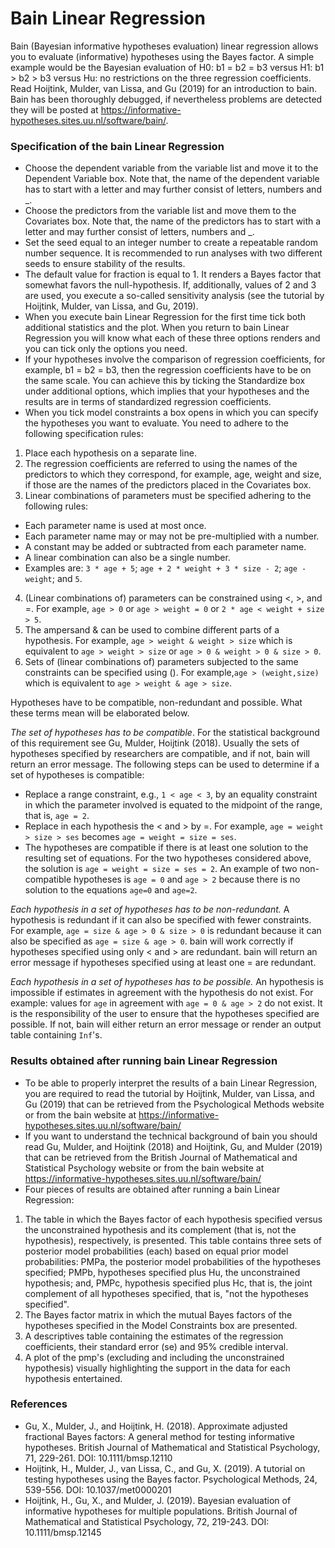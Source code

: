 Bain Linear Regression
==========================

Bain (Bayesian informative hypotheses evaluation)  linear regression allows you to evaluate (informative) hypotheses using the Bayes factor. A simple example would be the Bayesian evaluation of H0: b1 = b2 = b3 versus H1: b1 > b2 > b3 versus Hu: no restrictions on the three regression coefficients. Read Hoijtink, Mulder, van Lissa, and Gu (2019) for an introduction to bain. Bain has been thoroughly debugged, if nevertheless problems are detected they will be posted at https://informative-hypotheses.sites.uu.nl/software/bain/.

### Specification of the bain Linear Regression

- Choose the dependent variable from the variable list and move it to the Dependent Variable box. Note that, the name of the dependent variable has to start with a letter and may further consist of letters, numbers and _.
- Choose the predictors from the variable list and move them to the Covariates box. Note that, the name of the predictors has to start with a letter and may further consist of letters, numbers and _.
- Set the seed equal to an integer number to create a repeatable random number sequence. It is recommended to run analyses with two different seeds to ensure stability of the results.
- The default value for fraction is equal to 1. It renders a Bayes factor that somewhat favors the null-hypothesis. If, additionally, values of 2 and 3 are used, you execute a so-called sensitivity analysis (see the tutorial by Hoijtink, Mulder, van Lissa, and Gu, 2019).
- When you execute bain Linear Regression for the first time tick both additional statistics and the plot. When you return to bain Linear Regression you will know what each of these three options renders and you can tick only the options you need.
- If your hypotheses involve the comparison of regression coefficients, for example, b1 = b2 = b3, then the regression coefficients have to be on the same scale. You can achieve this by ticking the Standardize box under additional options, which implies that your hypotheses and the results are in terms of standardized regression coefficients.
- When you tick model constraints a box opens in which you can specify the hypotheses you want to evaluate. You need to adhere to the following specification rules:

1. Place each hypothesis on a separate line.
2. The regression coefficients are referred to using the names of the predictors to which they correspond, for example, age, weight and size, if those are the names of the predictors placed in the Covariates box.
3. Linear combinations of parameters must be specified adhering to the following rules:
  - Each parameter name is used at most once.
  - Each parameter name may or may not be pre-multiplied with a number.
  - A constant may be added or subtracted from each parameter name.
  - A linear combination can also be a single number.
  - Examples are: `3 * age + 5`; `age + 2 * weight + 3 * size - 2`; `age - weight`; and `5`.
4. (Linear combinations of) parameters can be constrained using <, >, and =. For example, `age > 0` or `age > weight = 0` or `2 * age < weight + size > 5`.
5. The ampersand & can be used to combine different parts of a hypothesis. For example, `age > weight & weight > size` which is equivalent to `age > weight > size` or `age > 0 & weight > 0 & size > 0`.
6. Sets of (linear combinations of) parameters subjected to the same constraints can be specified using (). For example,`age > (weight,size)` which is equivalent to `age > weight & age > size`.

Hypotheses have to be compatible, non-redundant and possible. What these terms mean will be elaborated below.

*The set of hypotheses has to be compatible*. For the statistical background of this requirement see Gu, Mulder, Hoijtink (2018). Usually the sets of hypotheses specified by researchers are compatible, and if not, bain will return an error message. The following steps can be used to determine if a set of hypotheses is compatible:

- Replace a range constraint, e.g., `1 < age < 3`, by an equality constraint in which the parameter involved is equated to the midpoint of the range, that is, `age = 2`.
- Replace in each hypothesis the < and > by =. For example, `age = weight > size > ses` becomes `age = weight = size = ses`.
- The hypotheses are compatible if there is at least one solution to the resulting set of equations. For the two hypotheses considered above, the solution is `age = weight = size = ses = 2`. An example of two non-compatible hypotheses is `age = 0` and `age > 2` because there is no solution to the equations `age=0` and `age=2`.

*Each hypothesis in a set of hypotheses has to be non-redundant.* A hypothesis is redundant if it can also be specified with fewer constraints. For example, `age = size & age > 0 & size > 0` is redundant because it can also be specified as `age = size & age > 0`. bain will work correctly if hypotheses specified using only < and > are redundant. bain  will return an error message if hypotheses specified using at least one = are redundant.

*Each hypothesis in a set of hypotheses has to be possible.* An hypothesis is impossible if estimates in agreement with the hypothesis do not exist. For example: values for `age` in agreement with `age = 0 & age > 2` do not exist. It is the responsibility of the user to ensure that the hypotheses specified are possible. If not, bain will either return an error message or render an output table containing `Inf`'s.

### Results obtained after running bain Linear Regression

- To be able to properly interpret the results of a bain Linear Regression, you are required to read the tutorial by Hoijtink, Mulder, van Lissa, and Gu (2019) that can be retrieved from the Psychological Methods website or from the bain website at https://informative-hypotheses.sites.uu.nl/software/bain/
- If you want to understand the technical background of bain you should read Gu, Mulder, and Hoijtink (2018) and Hoijtink, Gu, and Mulder (2019) that can be retrieved from the British Journal of Mathematical and Statistical Psychology website or from the bain website at https://informative-hypotheses.sites.uu.nl/software/bain/
- Four pieces of results are obtained after running a bain Linear Regression:

1. The table in which the Bayes factor of each hypothesis specified versus the 
unconstrained hypothesis and its complement (that is, not the hypothesis),
respectively, is presented. This table contains three sets of posterior model
probabilities (each) based on equal prior model probabilities: PMPa, the posterior
model probabilities of the hypotheses specified; PMPb, hypotheses specified plus
Hu, the unconstrained hypothesis; and, PMPc, hypothesis specified plus Hc, that
is, the joint complement of all hypotheses specified, that is, "not the
hypotheses specified".
2. The Bayes factor matrix in which the mutual Bayes factors of the hypotheses specified in the Model Constraints box are presented.
3. A descriptives table containing the estimates of the regression coefficients, their standard error (se) and 95% credible interval.
4. A plot of the pmp's (excluding and including the unconstrained hypothesis) visually highlighting the support in the data for each hypothesis entertained.

### References

- Gu, X., Mulder, J., and Hoijtink, H. (2018). Approximate adjusted fractional Bayes factors: A general method for testing informative hypotheses. British Journal of Mathematical and Statistical Psychology, 71, 229-261. DOI: 10.1111/bmsp.12110
- Hoijtink, H., Mulder, J., van Lissa, C., and Gu, X. (2019). A tutorial on testing hypotheses using the Bayes factor. Psychological Methods, 24, 539-556. DOI: 10.1037/met0000201 
- Hoijtink, H., Gu, X., and Mulder, J. (2019). Bayesian evaluation of informative hypotheses for multiple populations. British Journal of Mathematical and Statistical Psychology, 72, 219-243. DOI: 10.1111/bmsp.12145